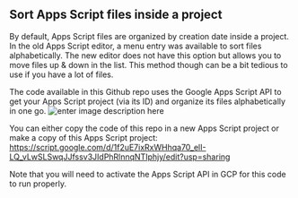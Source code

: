 ## Sort Apps Script files inside a project

By default, Apps Script files are organized by creation date inside a project.
In the old Apps Script editor, a menu entry was available to sort files alphabetically. The new editor does not have this option but allows you to move files up & down in the list. 
This method though can be a bit tedious to use if you have a lot of files.

The code available in this Github repo uses the Google Apps Script API to get your Apps Script project (via its ID) and organize its files alphabetically in one go.
![enter image description here](https://lh3.googleusercontent.com/d/14NLi3KwZD8J4y82BiJoWYc8CYSocgirW=s960)

You can either copy the code of this repo in a new Apps Script project or make a copy of this Apps Script project:
https://script.google.com/d/1f2uE7ixRxWHhqa70_elI-LQ_vLwSLSwqJJfssv3JIdPhRlnnqNTIphjy/edit?usp=sharing

Note that you will need to activate the Apps Script API in GCP for this code to run properly.
